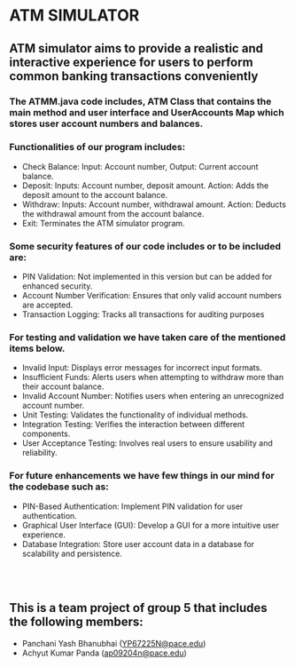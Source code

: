 # ATM SIMULATOR

## ATM simulator aims to provide a realistic and interactive experience for users to perform common banking transactions conveniently
### The ATMM.java code includes, ATM Class that contains the main method and user interface and UserAccounts Map which stores user account numbers and balances.
### Functionalities of our program includes: 
- Check Balance: Input: Account number, Output: Current account balance.
- Deposit: Inputs: Account number, deposit amount. Action: Adds the deposit amount to the account balance.
- Withdraw: Inputs: Account number, withdrawal amount. Action: Deducts the withdrawal amount from the account balance.
- Exit: Terminates the ATM simulator program.
### Some security features of our code includes or to be included are:
- PIN Validation: Not implemented in this version but can be added for enhanced security.
- Account Number Verification: Ensures that only valid account numbers are accepted.
- Transaction Logging: Tracks all transactions for auditing purposes
### For testing and validation we have taken care of the mentioned items below.
- Invalid Input: Displays error messages for incorrect input formats.
- Insufficient Funds: Alerts users when attempting to withdraw more than their account balance.
- Invalid Account Number: Notifies users when entering an unrecognized account number.
- Unit Testing: Validates the functionality of individual methods.
- Integration Testing: Verifies the interaction between different components.
- User Acceptance Testing: Involves real users to ensure usability and reliability.
### For future enhancements we have few things in our mind for the codebase such as:
- PIN-Based Authentication: Implement PIN validation for user authentication.
- Graphical User Interface (GUI): Develop a GUI for a more intuitive user experience.
- Database Integration: Store user account data in a database for scalability and persistence.

<br>
<br>

## This is a team project of group 5 that includes the following members:
- Panchani Yash Bhanubhai (YP67225N@pace.edu)
- Achyut Kumar Panda (ap09204n@pace.edu)







